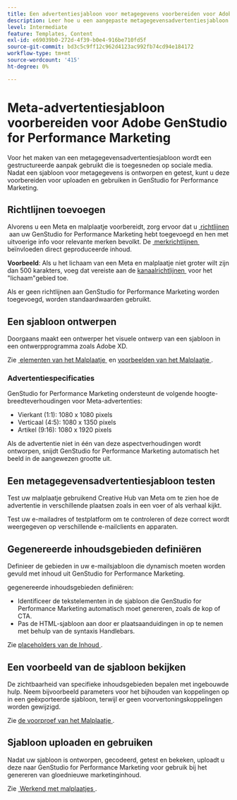 ```yaml
---
title: Een advertentiesjabloon voor metagegevens voorbereiden voor Adobe GenStudio for Performance Marketing
description: Leer hoe u een aangepaste metagegevensadvertentiesjabloon voor Adobe GenStudio for Performance Marketing maakt.
level: Intermediate
feature: Templates, Content
exl-id: e69039b0-272d-4f39-b0e4-916be710fd5f
source-git-commit: bd3c5c9ff12c962d4123ac992fb74cd94e184172
workflow-type: tm+mt
source-wordcount: '415'
ht-degree: 0%

---
```


# Meta-advertentiesjabloon voorbereiden voor Adobe GenStudio for Performance Marketing

Voor het maken van een metagegevensadvertentiesjabloon wordt een gestructureerde aanpak gebruikt die is toegesneden op sociale media. Nadat een sjabloon voor metagegevens is ontworpen en getest, kunt u deze voorbereiden voor uploaden en gebruiken in GenStudio for Performance Marketing.

## Richtlijnen toevoegen

Alvorens u een Meta en malplaatje voorbereidt, zorg ervoor dat u [&#x200B; richtlijnen &#x200B;](/help/user-guide/guidelines/overview.md) aan uw GenStudio for Performance Marketing hebt toegevoegd en hen met uitvoerige info voor relevante merken bevolkt. De [&#x200B; merkrichtlijnen &#x200B;](/help/user-guide/guidelines/brands.md) beïnvloeden direct geproduceerde inhoud.

**Voorbeeld**: Als u het lichaam van een Meta en malplaatje niet groter wilt zijn dan 500 karakters, voeg dat vereiste aan de [&#x200B; kanaalrichtlijnen &#x200B;](/help/user-guide/guidelines/brands.md#channel-guidelines) voor het &quot;lichaam&quot;gebied toe.

Als er geen richtlijnen aan GenStudio for Performance Marketing worden toegevoegd, worden standaardwaarden gebruikt.

## Een sjabloon ontwerpen

Doorgaans maakt een ontwerper het visuele ontwerp van een sjabloon in een ontwerpprogramma zoals Adobe XD.

Zie [&#x200B; elementen van het Malplaatje &#x200B;](use-templates.md#template-elements) en [&#x200B; voorbeelden van het Malplaatje &#x200B;](/help/user-guide/content/customize-template.md#template-examples).

### Advertentiespecificaties

GenStudio for Performance Marketing ondersteunt de volgende hoogte-breedteverhoudingen voor Meta-advertenties:

* Vierkant (1:1): 1080 x 1080 pixels
* Verticaal (4:5): 1080 x 1350 pixels
* Artikel (9:16): 1080 x 1920 pixels

Als de advertentie niet in één van deze aspectverhoudingen wordt ontworpen, snijdt GenStudio for Performance Marketing automatisch het beeld in de aangewezen grootte uit.

## Een metagegevensadvertentiesjabloon testen

Test uw malplaatje gebruikend Creative Hub van Meta om te zien hoe de advertentie in verschillende plaatsen zoals in een voer of als verhaal kijkt.

Test uw e-mailadres of testplatform om te controleren of deze correct wordt weergegeven op verschillende e-mailclients en apparaten.

## Gegenereerde inhoudsgebieden definiëren

Definieer de gebieden in uw e-mailsjabloon die dynamisch moeten worden gevuld met inhoud uit GenStudio for Performance Marketing.

gegenereerde inhoudsgebieden definiëren:

* Identificeer de tekstelementen in de sjabloon die GenStudio for Performance Marketing automatisch moet genereren, zoals de kop of CTA.
* Pas de HTML-sjabloon aan door er plaatsaanduidingen in op te nemen met behulp van de syntaxis Handlebars.

Zie [&#x200B; placeholders van de Inhoud &#x200B;](/help/user-guide/content/customize-template.md#content-placeholders).

## Een voorbeeld van de sjabloon bekijken

De zichtbaarheid van specifieke inhoudsgebieden bepalen met ingebouwde hulp. Neem bijvoorbeeld parameters voor het bijhouden van koppelingen op in een geëxporteerde sjabloon, terwijl er geen voorvertoningskoppelingen worden gewijzigd.

Zie [&#x200B; de voorproef van het Malplaatje &#x200B;](/help/user-guide/content/customize-template.md#template-preview).

## Sjabloon uploaden en gebruiken

Nadat uw sjabloon is ontworpen, gecodeerd, getest en bekeken, uploadt u deze naar GenStudio for Performance Marketing voor gebruik bij het genereren van gloednieuwe marketinginhoud.

Zie [&#x200B; Werkend met malplaatjes &#x200B;](use-templates.md).
